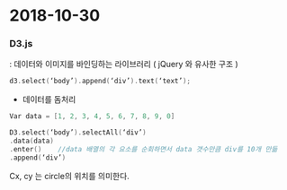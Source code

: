 # 2018-10-30



### D3.js
 :  데이터와 이미지를 바인딩하는 라이브러리 ( jQuery 와 유사한 구조 )

```cpp
d3.select(‘body’).append(‘div’).text(‘text’);
```

- 데이터를 돔처리
```cpp
Var data = [1, 2, 3, 4, 5, 6, 7, 8, 9, 0]

D3.select(‘body’).selectAll(‘div’)
.data(data)
.enter() 	//data 배열의 각 요소를 순회하면서 data 갯수만큼 div를 10개 만듦
.append(‘div’)
```

Cx, cy 는  circle의 위치를 의미한다.
